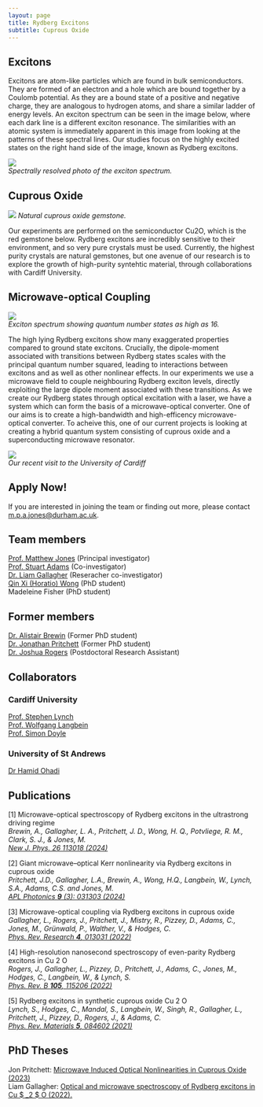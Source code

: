 ```yaml
---
layout: page
title: Rydberg Excitons
subtitle: Cuprous Oxide
---
```

## Excitons
Excitons are atom-like particles which are found in bulk semiconductors. They are formed of an electron and a hole which are bound together by a Coulomb potential. As they are a bound state of a positive and negative charge, they are analogous to hydrogen atoms, and share a similar ladder of energy levels. An exciton spectrum can be seen in the image below, where each dark line is a different exciton resonance. The similarities with an atomic system is immediately apparent in this image from looking at the patterns of these spectral lines. Our studies focus on the highly excited states on the right hand side of the image, known as Rydberg excitons.

![](excitons/img/spec.png) <br>
*Spectrally resolved photo of the exciton spectrum.*

## Cuprous Oxide
![](excitons/img/stone.png)
*Natural cuprous oxide gemstone.*

Our experiments are performed on the semiconductor Cu2O, which is the red gemstone below. Rydberg excitons are incredibly sensitive to their environment, and so very pure crystals must be used. Currently, the highest purity crystals are natural gemstones, but one avenue of our research is to explore the growth of high-purity syntehtic material, through collaborations with Cardiff University. 

## Microwave-optical Coupling 
![](excitons/img/absorptionspec.png) <br>
*Exciton spectrum showing quantum number states as high as 16.*

The high lying Rydberg excitons show many exaggerated properties compared to ground state excitons. Crucially, the dipole-moment associated with transitions between Rydberg states scales with the principal quantum number squared, leading to interactions between excitons and as well as other nonlinear effects. In our experiments we use a microwave field to couple neighbouring Rydberg exciton levels, directly exploiting the large dipole moment associated with these transitions. As we create our Rydberg states through optical excitation with a laser, we have a system which can form the basis of a microwave-optical converter. One of our aims is to create a high-bandwidth and high-efficency microwave-optical converter. To acheive this, one of our current projects is looking at creating a hybrid quantum system consisting of cuprous oxide and a superconducting microwave resonator. 

![](excitons/img/cardiff_visit.png) <br>
*Our recent visit to the University of Cardiff*

## Apply Now!
If you are interested in joining the team or finding out more, please contact m.p.a.jones@durham.ac.uk.

## Team members 
[Prof. Matthew Jones](https://www.durham.ac.uk/staff/m-p-a-jones/) (Principal investigator) <br>
[Prof. Stuart Adams](https://www.durham.ac.uk/staff/c-s-adams/) (Co-investigator) <br>
[Dr. Liam Gallagher](https://www.durham.ac.uk/staff/liam-a-gallagher/) (Reseracher co-investigator) <br>
[Qin Xi (Horatio) Wong](https://www.durham.ac.uk/staff/qin-x-wong/) (PhD student) <br>
Madeleine Fisher (PhD student) 

## Former members 
[Dr. Alistair Brewin](https://www.durham.ac.uk/staff/alistair-brewin/) (Former PhD student) <br>
[Dr. Jonathan Pritchett](https://www.durham.ac.uk/staff/jonathan-pritchett/) (Former PhD student) <br>
[Dr. Joshua Rogers](https://figshare.manchester.ac.uk/authors/Joshua_Rogers/12843404) (Postdoctoral Research Assistant)

## Collaborators
### Cardiff University
[Prof. Stephen Lynch](https://profiles.cardiff.ac.uk/staff/lynchsa) <br>
[Prof. Wolfgang Langbein](https://profiles.cardiff.ac.uk/staff/langbeinww) <br>
[Prof. Simon Doyle](https://profiles.cardiff.ac.uk/staff/doylesm) 

### University of St Andrews
[Dr Hamid Ohadi](https://www.st-andrews.ac.uk/physics-astronomy/people/ho35/)

## Publications
[1] Microwave-optical spectroscopy of Rydberg excitons in the ultrastrong driving regime <br>
*Brewin, A., Gallagher, L. A., Pritchett, J. D., Wong, H. Q., Potvliege, R. M., Clark, S. J., & Jones, M.* <br>
[*New J. Phys. 26 113018 (2024)*](https://iopscience.iop.org/article/10.1088/1367-2630/ad8c74)

[2] Giant microwave–optical Kerr nonlinearity via Rydberg excitons in cuprous oxide <br>
*Pritchett, J.D., Gallagher, L.A., Brewin, A., Wong, H.Q., Langbein, W., Lynch, S.A., Adams, C.S. and Jones, M.* <br>
[*APL Photonics <b>9</b> (3): 031303 (2024)*](https://pubs.aip.org/aip/app/article/9/3/031303/3268067)

[3] Microwave-optical coupling via Rydberg excitons in cuprous oxide <br>
*Gallagher, L., Rogers, J., Pritchett, J., Mistry, R., Pizzey, D., Adams, C., Jones, M., Grünwald, P., Walther, V., & Hodges, C.* <br>
[*Phys. Rev. Research <b>4</b>, 013031 (2022)*](https://journals.aps.org/prresearch/pdf/10.1103/PhysRevResearch.4.013031) <br>

[4] High-resolution nanosecond spectroscopy of even-parity Rydberg excitons in Cu 2 O <br>
*Rogers, J., Gallagher, L., Pizzey, D., Pritchett, J., Adams, C., Jones, M., Hodges, C., Langbein, W., & Lynch, S.* <br> 
[*Phys. Rev. B <b>105</b>, 115206 (2022)*](https://journals.aps.org/prb/pdf/10.1103/PhysRevB.105.115206) <br>

[5] Rydberg excitons in synthetic cuprous oxide Cu 2 O <br>
*Lynch, S., Hodges, C., Mandal, S., Langbein, W., Singh, R., Gallagher, L., Pritchett, J., Pizzey, D., Rogers, J., & Adams, C.* <br>
[*Phys. Rev. Materials <b>5</b>, 084602 (2021)*](https://journals.aps.org/prmaterials/pdf/10.1103/PhysRevMaterials.5.084602)






## PhD Theses
Jon Pritchett: [Microwave Induced Optical Nonlinearities in Cuprous Oxide (2023)](https://etheses.dur.ac.uk/15291/) <br>
Liam Gallagher: [Optical and microwave spectroscopy of Rydberg excitons in Cu $ _2 $ O (2022).](http://etheses.dur.ac.uk/14296/1/Gallagher000720653_corrected.pdf) 

